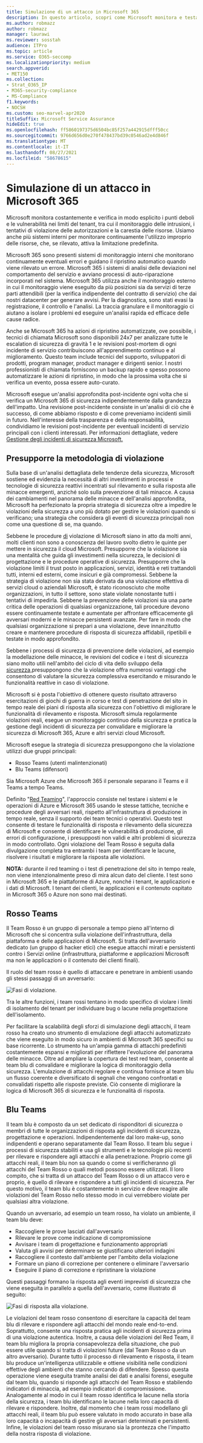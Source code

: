 ```yaml
---
title: Simulazione di un attacco in Microsoft 365
description: In questo articolo, scopri come Microsoft monitora e testa continuamente i limiti del tenant per Microsoft 365.
ms.author: robmazz
author: robmazz
manager: laurawi
ms.reviewer: sosstah
audience: ITPro
ms.topic: article
ms.service: O365-seccomp
ms.localizationpriority: medium
search.appverid:
- MET150
ms.collection:
- Strat_O365_IP
- M365-security-compliance
- MS-Compliance
f1.keywords:
- NOCSH
ms.custom: seo-marvel-apr2020
titleSuffix: Microsoft Service Assurance
hideEdit: true
ms.openlocfilehash: ff5860197375d6504bc85f257a442915dfff50cc
ms.sourcegitcommit: 9766d656d0e270f478437bd39c0546ad2e4d846f
ms.translationtype: MT
ms.contentlocale: it-IT
ms.lasthandoff: 08/27/2021
ms.locfileid: "58678615"
---
```

# <a name="attack-simulation-in-microsoft-365"></a>Simulazione di un attacco in Microsoft 365

Microsoft monitora costantemente e verifica in modo esplicito i punti deboli e le vulnerabilità nei limiti del tenant, tra cui il monitoraggio delle intrusioni, i tentativi di violazione delle autorizzazioni e la carestia delle risorse. Usiamo anche più sistemi interni per monitorare continuamente l'utilizzo improprio delle risorse, che, se rilevato, attiva la limitazione predefinita.

Microsoft 365 sono presenti sistemi di monitoraggio interni che monitorano continuamente eventuali errori e guidano il ripristino automatico quando viene rilevato un errore. Microsoft 365 i sistemi di analisi delle deviazioni nel comportamento del servizio e avviano processi di auto-riparazione incorporati nel sistema. Microsoft 365 utilizza anche il monitoraggio esterno in cui il monitoraggio viene eseguito da più posizioni sia da servizi di terze parti attendibili (per la verifica indipendente del contratto di servizio) che dai nostri datacenter per generare avvisi. Per la diagnostica, sono stati evasi la registrazione, il controllo e l'analisi. La traccia granulare e il monitoraggio ci aiutano a isolare i problemi ed eseguire un'analisi rapida ed efficace delle cause radice.

Anche se Microsoft 365 ha azioni di ripristino automatizzate, ove possibile, i tecnici di chiamata Microsoft sono disponibili 24x7 per analizzare tutte le escalation di sicurezza di gravità 1 e le revisioni post-mortem di ogni incidente di servizio contribuiscono all'apprendimento continuo e al miglioramento. Questo team include tecnici del supporto, sviluppatori di prodotti, program manager, product manager e dirigenti senior. I nostri professionisti di chiamata forniscono un backup rapido e spesso possono automatizzare le azioni di ripristino, in modo che la prossima volta che si verifica un evento, possa essere auto-curato.

Microsoft esegue un'analisi approfondita post-incidente ogni volta che si verifica un Microsoft 365 di sicurezza indipendentemente dalla grandezza dell'impatto. Una revisione post-incidente consiste in un'analisi di ciò che è successo, di come abbiamo risposto e di come preveniamo incidenti simili in futuro. Nell'interesse della trasparenza e della responsabilità, condividiamo le revisioni post-incidente per eventuali incidenti di servizio principali con i clienti interessati. Per informazioni dettagliate, vedere [Gestione degli incidenti di sicurezza Microsoft.](assurance-security-incident-management.md)

## <a name="assume-breach-methodology"></a>Presupporre la metodologia di violazione

Sulla base di un'analisi dettagliata delle tendenze della sicurezza, Microsoft sostiene ed evidenzia la necessità di altri investimenti in processi e tecnologie di sicurezza reattivi incentrati sul rilevamento e sulla risposta alle minacce emergenti, anziché solo sulla prevenzione di tali minacce. A causa dei cambiamenti nel panorama delle minacce e dell'analisi approfondita, Microsoft ha perfezionato la propria strategia di sicurezza oltre a impedire le violazioni della sicurezza a uno più dotato per gestire le violazioni quando si verificano; una strategia che considera gli eventi di sicurezza principali non come una questione di se, ma quando.

Sebbene le procedure [di](https://www.microsoft.com/TrustCenter/Security/default.aspx) violazione di Microsoft siano in atto da molti anni, molti clienti non sono a conoscenza del lavoro svolto dietro le quinte per mettere in sicurezza il cloud Microsoft. Presupporre che la violazione sia una mentalità che guida gli investimenti nella sicurezza, le decisioni di progettazione e le procedure operative di sicurezza. Presupporre che la violazione limiti il trust posto in applicazioni, servizi, identità e reti trattandoli tutti, interni ed esterni, come insicuri e già compromessi. Sebbene la strategia di violazione non sia stata derivata da una violazione effettiva di servizi cloud o aziendali Microsoft, è stato riconosciuto che molte organizzazioni, in tutto il settore, sono state violate nonostante tutti i tentativi di impedirla. Sebbene la prevenzione delle violazioni sia una parte critica delle operazioni di qualsiasi organizzazione, tali procedure devono essere continuamente testate e aumentate per affrontare efficacemente gli avversari moderni e le minacce persistenti avanzate. Per fare in modo che qualsiasi organizzazione si prepari a una violazione, deve innanzitutto creare e mantenere procedure di risposta di sicurezza affidabili, ripetibili e testate in modo approfondito.

Sebbene i processi di sicurezza di prevenzione delle violazioni, ad esempio la modellazione delle minacce, le revisioni del codice e i test di sicurezza siano molto utili nell'ambito del ciclo di vita dello sviluppo della [sicurezza,](https://www.microsoft.com/securityengineering/sdl/)presuppongono che la violazione offra numerosi vantaggi che consentono di valutare la sicurezza complessiva esercitando e misurando le funzionalità reattive in caso di violazione.

Microsoft si è posta l'obiettivo di ottenere questo risultato attraverso esercitazioni di giochi di guerra in corso e test di penetrazione del sito in tempo reale dei piani di risposta alla sicurezza con l'obiettivo di migliorare le funzionalità di rilevamento e risposta. Microsoft simula regolarmente violazioni reali, esegue un monitoraggio continuo della sicurezza e pratica la gestione degli incidenti di sicurezza per convalidare e migliorare la sicurezza di Microsoft 365, Azure e altri servizi cloud Microsoft.

Microsoft esegue la strategia di sicurezza presuppongono che la violazione utilizzi due gruppi principali:

- Rosso Teams (utenti malintenzionati)
- Blu Teams (difensori)

Sia Microsoft Azure che Microsoft 365 il personale separano il Teams e il Teams a tempo Teams.

Definito "[Red Teaming](https://go.microsoft.com/fwlink/?linkid=518599)", l'approccio consiste nel testare i sistemi e le operazioni di Azure e Microsoft 365 usando le stesse tattiche, tecniche e procedure degli avversari reali, rispetto all'infrastruttura di produzione in tempo reale, senza il supporto dei team tecnici o operativi. Questo test consente di testare le funzionalità di risposta e rilevamento della sicurezza di Microsoft e consente di identificare le vulnerabilità di produzione, gli errori di configurazione, i presupposti non validi e altri problemi di sicurezza in modo controllato. Ogni violazione del Team Rosso è seguita dalla divulgazione completa tra entrambi i team per identificare le lacune, risolvere i risultati e migliorare la risposta alle violazioni.

**NOTA:** durante il red teaming o i test di penetrazione del sito in tempo reale, non viene intenzionalmente preso di mira alcun dato del cliente. I test sono in Microsoft 365 e le piattaforme di Azure, nonché i tenant, le applicazioni e i dati di Microsoft. I tenant dei clienti, le applicazioni e il contenuto ospitato in Microsoft 365 o Azure non sono mai destinati.

## <a name="red-teams"></a>Rosso Teams

Il Team Rosso è un gruppo di personale a tempo pieno all'interno di Microsoft che si concentra sulla violazione dell'infrastruttura, della piattaforma e delle applicazioni di Microsoft. Si tratta dell'avversario dedicato (un gruppo di hacker etici) che esegue attacchi mirati e persistenti contro i Servizi online (infrastruttura, piattaforme e applicazioni Microsoft ma non le applicazioni o il contenuto dei clienti finali).

Il ruolo del team rosso è quello di attaccare e penetrare in ambienti usando gli stessi passaggi di un avversario:

![Fasi di violazione.](../media/office-365-isolation-breach-stages.png)

Tra le altre funzioni, i team rossi tentano in modo specifico di violare i limiti di isolamento del tenant per individuare bug o lacune nella progettazione dell'isolamento.

Per facilitare la scalabilità degli sforzi di simulazione degli attacchi, il team rosso ha creato uno strumento di emulazione degli attacchi automatizzato che viene eseguito in modo sicuro in ambienti di Microsoft 365 specifici su base ricorrente. Lo strumento ha un'ampia gamma di attacchi predefiniti costantemente espansi e migliorati per riflettere l'evoluzione del panorama delle minacce. Oltre ad ampliare la copertura dei test red team, consente al team blu di convalidare e migliorare la logica di monitoraggio della sicurezza. L'emulazione di attacchi regolare e continua fornisce al team blu un flusso coerente e diversificato di segnali che vengono confrontati e convalidati rispetto alle risposte previste. Ciò consente di migliorare la logica di Microsoft 365 di sicurezza e le funzionalità di risposta.

## <a name="blue-teams"></a>Blu Teams

Il team blu è composto da un set dedicato di risponditori di sicurezza o membri di tutte le organizzazioni di risposta agli incidenti di sicurezza, progettazione e operazioni. Indipendentemente dal loro make-up, sono indipendenti e operano separatamente dal Team Rosso. Il team blu segue i processi di sicurezza stabiliti e usa gli strumenti e le tecnologie più recenti per rilevare e rispondere agli attacchi e alla penetrazione. Proprio come gli attacchi reali, il team blu non sa quando o come si verificheranno gli attacchi del Team Rosso o quali metodi possono essere utilizzati. Il loro compito, che si tratta di un attacco del Team Rosso o di un attacco vero e proprio, è quello di rilevare e rispondere a tutti gli incidenti di sicurezza. Per questo motivo, il team blu è costantemente in servizio e deve reagire alle violazioni del Team Rosso nello stesso modo in cui verrebbero violate per qualsiasi altra violazione.

Quando un avversario, ad esempio un team rosso, ha violato un ambiente, il team blu deve:

- Raccogliere le prove lasciati dall'avversario
- Rilevare le prove come indicazione di compromissione
- Avvisare i team di progettazione e funzionamento appropriati
- Valuta gli avvisi per determinare se giustificano ulteriori indagini
- Raccogliere il contesto dall'ambiente per l'ambito della violazione
- Formare un piano di correzione per contenere o eliminare l'avversario
- Eseguire il piano di correzione e ripristinare la violazione

Questi passaggi formano la risposta agli eventi imprevisti di sicurezza che viene eseguita in parallelo a quella dell'avversario, come illustrato di seguito:

![Fasi di risposta alla violazione.](../media/office-365-isolation-breach-response-stages.png)

Le violazioni del team rosso consentono di esercitare la capacità del team blu di rilevare e rispondere agli attacchi del mondo reale end-to-end. Soprattutto, consente una risposta pratica agli incidenti di sicurezza prima di una violazione autentica. Inoltre, a causa delle violazioni del Red Team, il team blu migliora la propria consapevolezza della situazione, che può essere utile quando si tratta di violazioni future (dal Team Rosso o da un altro avversario). Durante tutto il processo di rilevamento e risposta, il team blu produce un'intelligenza utilizzabile e ottiene visibilità nelle condizioni effettive degli ambienti che stanno cercando di difendere. Spesso questa operazione viene eseguita tramite analisi dei dati e analisi forensi, eseguite dal team blu, quando si risponde agli attacchi del Team Rosso e stabilendo indicatori di minaccia, ad esempio indicatori di compromissione. Analogamente al modo in cui il team rosso identifica le lacune nella storia della sicurezza, i team blu identificano le lacune nella loro capacità di rilevare e rispondere. Inoltre, dal momento che i team rossi modellano gli attacchi reali, il team blu può essere valutato in modo accurato in base alla loro capacità o incapacità di gestire gli avversari determinati e persistenti. Infine, le violazioni del team rosso misurano sia la prontezza che l'impatto della nostra risposta di violazione.
